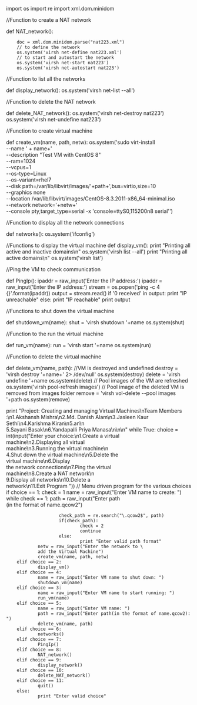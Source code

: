 import os
import re
import xml.dom.minidom

//Function to create a NAT network


def NAT_network():

        doc = xml.dom.minidom.parse("nat223.xml")
        // to define the network
        os.system('virsh net-define nat223.xml')
        // to start and autostart the network
        os.system('virsh net-start nat223')
        os.system('virsh net-autostart nat223')

//Function to list all the networks


def display_network():
        os.system('virsh net-list --all')


//Function to delete the NAT network


def delete_NAT_network():
        os.system('virsh net-destroy nat223')
        os.system('virsh net-undefine nat223')


//Function to create virtual machine


def create_vm(name, path, netw):
        os.system('sudo virt-install \
        --name ' + name+' \
        --description "Test VM with CentOS 8" \
        --ram=1024 \
        --vcpus=1 \
        --os-type=Linux \
        --os-variant=rhel7 \
        --disk path=/var/lib/libvirt/images/'+path+',bus=virtio,size=10 \
        --graphics none \
        --location /var/lib/libvirt/images/CentOS-8.3.2011-x86_64-minimal.iso \
        --network network='+netw+' \
        --console pty,target_type=serial -x \'console=ttyS0,115200n8 serial\'')


//Function to display all the network connections


def networks():
        os.system('ifconfig')


//Functions to display the virtual machine
def display_vm():
        print "Printing all active and inactive domains\n"
        os.system('virsh list --all')
        print "Printing all active domains\n"
        os.system('virsh list')


//Ping the VM to check communication


def PingIp():
        ipaddr = raw_input('Enter the IP address:')
        ipaddr = raw_input('Enter the IP address:')
        stream = os.popen('ping -c 4 {}'.format(ipaddr))
        output = stream.read()
        if '0 received' in output:
                print "IP unreachable"
        else:
                print "IP reachable"
                print output


//Functions to shut down the virtual machine


def shutdown_vm(name):
        shut = 'virsh shutdown '+name
        os.system(shut)


//Function to the run the virtual machine


def run_vm(name):
        run = 'virsh start '+name
        os.system(run)


//Function to delete the virtual machine


def delete_vm(name, path):
//VM is destroyed and undefined
        destroy = 'virsh destroy '+name+' 2> /dev/null'
        os.system(destroy)
        delete = 'virsh undefine '+name
        os.system(delete)
        // Pool images of the VM are refreshed
        os.system('virsh pool-refresh images')
        // Pool image of the deleted VM is removed from images folder
        remove = 'virsh vol-delete --pool images '+path
        os.system(remove)


print "Project: Creating and managing Virtual Machines\nTeam Members\
:\n1.Akshansh Mishra\n2.Md. Danish Alam\n3.Jasleen Kaur \
Sethi\n4.Karishma Kiran\n5.an\n\
5.Sayani Basak\n6.Yandapalli Priya Manasa\n\n\n"
while True:
        choice = int(input("Enter your choice:\n1.Create a virtual \
        machine\n2.Displaying all virtual \
        machine\n3.Running the virtual machine\n\
        4.Shut down the virtual machine\n5.Delete the \
        virtual machine\n6.Display \
        the network connections\n7.Ping the virtual\
        machine\n8.Create a NAT network\n\
        9.Display all networks\n10.Delete a \
        network\n11.Exit Program "))
// Menu driven program for the various choices
        if choice == 1:
                check = 1
                name = raw_input("Enter VM name to create: ")
                while check == 1:
                        path = raw_input("Enter path\
                        (in the format of name.qcow2")

                        check_path = re.search("\.qcow2$", path)
                        if(check_path):
                                check = 2
                                continue
                        else:
                                print "Enter valid path format"
                netw = raw_input("Enter the network to \
                add the Virtual Machine")
                create_vm(name, path, netw)
        elif choice == 2:
                display_vm()
        elif choice == 4:
                name = raw_input("Enter VM name to shut down: ")
                shutdown_vm(name)
        elif choice == 3:
                name = raw_input("Enter VM name to start running: ")
                run_vm(name)
        elif choice == 5:
                name = raw_input("Enter VM name: ")
                path = raw_input("Enter path(in the format of name.qcow2): ")
                delete_vm(name, path)
        elif choice == 6:
                networks()
        elif choice == 7:
                PingIp()
        elif choice == 8:
                NAT_network()
        elif choice == 9:
                display_network()
        elif choice == 10:
                delete_NAT_network()
        elif choice == 11:
                quit()
        else:
                print "Enter valid choice"
